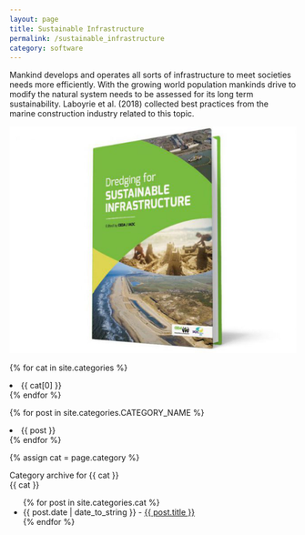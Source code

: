 ```yaml
---
layout: page
title: Sustainable Infrastructure
permalink: /sustainable_infrastructure
category: software
---
```


Mankind develops and operates all sorts of infrastructure to meet societies needs more efficiently. With the growing world population mankinds drive to modify the natural system needs to be assessed for its long term sustainability. Laboyrie et al. (2018) collected best practices from the marine construction industry related to this topic.

<img src="assets/images/Dredging_for_Sustainable_Infrastructure.png" alt="Dredging for Sustainable Infrastructure">

{% for cat in site.categories %}
    <li>{{ cat[0] }}</li>
{% endfor %}

{% for post in site.categories.CATEGORY_NAME %}
    <li>{{ post }}</li>
{% endfor %}

{% assign cat = page.category %}
<div class="category-archive">
  <div>
    <span class="title">Category archive for {{ cat }}</span>
  </div>
  <div>
    {{ cat }}
    <ul class="posts">
      {% for post in site.categories.cat %}
      <li><span>{{ post.date | date_to_string }} - </span> <a href="{{ post.url }}">{{ post.title }}</a></li>
      {% endfor %}
    </ul>
  </div>
</div>